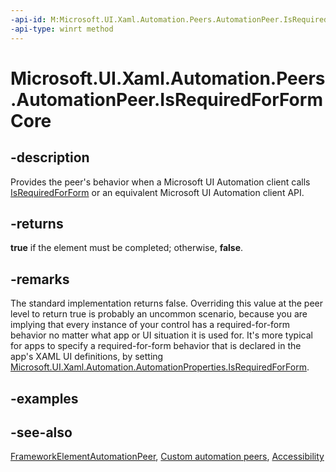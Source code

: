 ```yaml
---
-api-id: M:Microsoft.UI.Xaml.Automation.Peers.AutomationPeer.IsRequiredForFormCore
-api-type: winrt method
---
```


<!-- Method syntax
virtual protected bool IsRequiredForFormCore()
-->

# Microsoft.UI.Xaml.Automation.Peers.AutomationPeer.IsRequiredForFormCore

## -description
Provides the peer's behavior when a Microsoft UI Automation client calls [IsRequiredForForm](automationpeer_isrequiredforform_1300796554.md) or an equivalent Microsoft UI Automation client API.

## -returns
**true** if the element must be completed; otherwise, **false**.

## -remarks
The standard implementation returns false. Overriding this value at the peer level to return true is probably an uncommon scenario, because you are implying that every instance of your control has a required-for-form behavior no matter what app or UI situation it is used for. It's more typical for apps to specify a required-for-form behavior that is declared in the app's XAML UI definitions, by setting [Microsoft.UI.Xaml.Automation.AutomationProperties.IsRequiredForForm](../microsoft.ui.xaml.automation/automationproperties_isrequiredforform.md).

## -examples

## -see-also
[FrameworkElementAutomationPeer](frameworkelementautomationpeer.md), [Custom automation peers](/windows/uwp/accessibility/custom-automation-peers), [Accessibility](/windows/uwp/accessibility/accessibility)
